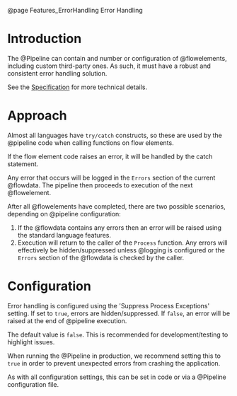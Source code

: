 @page Features_ErrorHandling Error Handling

# Introduction

The @Pipeline can contain and number or configuration of @flowelements, including custom third-party ones. As such, it must have a robust and consistent error handling solution.

See the
[Specification](https://github.com/51Degrees/specifications/blob/main/pipeline-specification/features/exception-handling.md)
for more technical details.

# Approach

Almost all languages have `try/catch` constructs, so these are used by the @pipeline code when calling functions on flow elements.

If the flow element code raises an error, it will be handled by the catch statement.

Any error that occurs will be logged in the `Errors` section of the current @flowdata. The pipeline then proceeds to execution of the next @flowelement. 

After all @flowelements have completed, there are two possible scenarios, depending on @pipeline configuration:

1. If the @flowdata contains any errors then an error will be raised using the standard language features.
2. Execution will return to the caller of the `Process` function. Any errors will effectively be hidden/suppressed unless @logging is configured or the `Errors` section of the @flowdata is checked by the caller.

# Configuration

Error handling is configured using the 'Suppress Process Exceptions' setting.
If set to `true`, errors are hidden/suppressed. If `false`, an error will be raised at the end of @pipeline execution.

The default value is `false`. This is recommended for development/testing to highlight issues.

When running the @Pipeline in production, we recommend setting this to `true` in order to prevent unexpected errors from crashing the application.

As with all configuration settings, this can be set in code or via a @Pipeline configuration file.